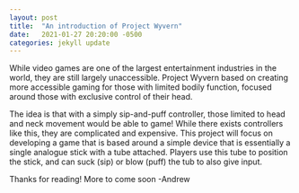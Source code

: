 ```yaml
---
layout: post
title:  "An introduction of Project Wyvern"
date:   2021-01-27 20:20:00 -0500
categories: jekyll update
---
```

While video games are one of the largest entertainment industries in the world, they are still largely unaccessible. Project Wyvern based on creating more accessible gaming for those with limited bodily function, focused around those with exclusive control of their head. 

The idea is that with a simply sip-and-puff controller, those limited to head and neck movement would be able to game! While there exists controllers like this, they are complicated and expensive. This project will focus on developing a game that is based around a simple device that is essentially a single analogue stick with a tube attached. Players use this tube to position the stick, and can suck (sip) or blow (puff) the tub to also give input.

Thanks for reading! More to come soon
-Andrew